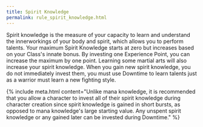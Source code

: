 ```yaml
---
title: Spirit Knowledge
permalink: rule_spirit_knowledge.html
---
```


Spirit knowledge is the measure of your capacity to learn and understand the innerworkings of your body and spirit, which allows you to perform talents. Your maximum Spirit Knowledge starts at zero but increases based on your Class's innate bonus. By investing one Experience Point, you can increase the maximum by one point. Learning some martial arts will also increase your spirit knowledge. When you gain new spirit knowledge, you do not immediately invest them, you must use Downtime to learn talents just as a warrior must learn a new fighting style.

{% include meta.html content="Unlike mana knowledge, it is recommended that you allow a character to invest all of their spirit knowledge during character creation since spirit knowledge is gained in short bursts, as opposed to mana knowledge's large starting value. Any unspent spirit knowledge or any gained later can be invested during Downtime." %}